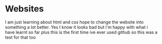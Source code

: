 # Websites
I am just learning about html and css hope to change the website into something a lot better. Yes I know it looks bad
but i'm happy with what i have learnt so far plus this is the first time ive ever used github so this was a test for that too
